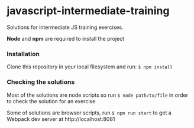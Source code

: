 # javascript-intermediate-training
Solutions for intermediate JS training exercises.

**Node** and **npm** are required to install the project

### Installation
Clone this repository in your local filesystem and run: `$ npm install`

### Checking the solutions
Most of the solutions are node scripts so run `$ node path/to/file` in order to check the solution for an exercise

Some of solutions are browser scripts, run `$ npm run start` to get a Webpack dev server at http://localhost:8081

